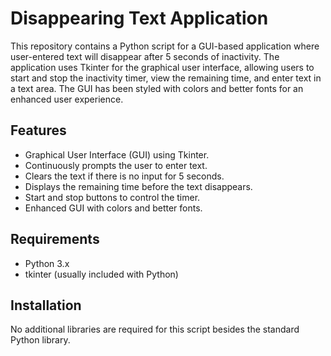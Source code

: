 # Disappearing Text Application

This repository contains a Python script for a GUI-based application where user-entered text will disappear after 5 seconds of inactivity. The application uses Tkinter for the graphical user interface, allowing users to start and stop the inactivity timer, view the remaining time, and enter text in a text area. The GUI has been styled with colors and better fonts for an enhanced user experience.

## Features

- Graphical User Interface (GUI) using Tkinter.
- Continuously prompts the user to enter text.
- Clears the text if there is no input for 5 seconds.
- Displays the remaining time before the text disappears.
- Start and stop buttons to control the timer.
- Enhanced GUI with colors and better fonts.

## Requirements

- Python 3.x
- tkinter (usually included with Python)

## Installation

No additional libraries are required for this script besides the standard Python library.


